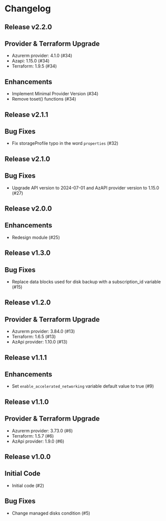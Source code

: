 # Changelog

## Release v2.2.0

## Provider & Terraform Upgrade
- Azurerm provider: 4.1.0 (#34)
- Azapi: 1.15.0 (#34)
- Terraform: 1.9.5 (#34)
## Enhancements
- Implement Minimal Provider Version (#34)
- Remove toset() functions (#34)
   
## Release v2.1.1

## Bug Fixes

- Fix storageProfile typo in the word `properties` (#32)



   
## Release v2.1.0

## Bug Fixes

- Upgrade API version to 2024-07-01 and AzAPI provider version to 1.15.0 (#27)



   
## Release v2.0.0

## Enhancements

- Redesign module (#25)


   
## Release v1.3.0

## Bug Fixes
- Replace data blocks used for disk backup with a subscription_id variable (#15)



   
## Release v1.2.0

## Provider & Terraform Upgrade
- Azurerm provider: 3.84.0 (#13)
- Terraform: 1.6.5 (#13)
- AzApi provider: 1.10.0 (#13)
   
## Release v1.1.1

## Enhancements

- Set `enable_accelerated_networking` variable default value to true (#9)


   
## Release v1.1.0

## Provider & Terraform Upgrade
- Azurerm provider: 3.73.0 (#6)
- Terraform: 1.5.7 (#6)
- AzApi provider: 1.9.0 (#6)
   
## Release v1.0.0

## Initial Code
- Initial code (#2)
 ## Bug Fixes
-  Change managed disks condition (#5)


   